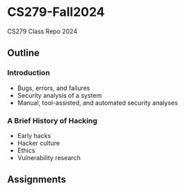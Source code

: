 # CS279-Fall2024
CS279 Class Repo 2024

## Outline

### Introduction
- Bugs, errors, and failures
- Security analysis of a system
- Manual, tool-assisted, and automated security analyses

### A Brief History of Hacking
- Early hacks
- Hacker culture
- Ethics
- Vulnerability research

### 

## Assignments

